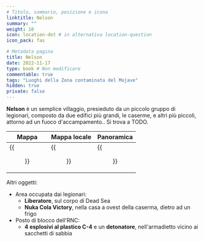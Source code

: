 ```yaml
---
# Titolo, sommario, posizione e icona
linktitle: Nelson
summary: ""
weight: 10
icon: location-dot # in alternativa location-question
icon_pack: fas

# Metadata pagina
title: Nelson
date: 2022-11-17
type: book # Non modificare
commentable: true
tags: "Luoghi della Zona contaminata del Mojave"
hidden: true
private: false
---
```


<div class="fnv">

**Nelson** è un semplice villaggio, presieduto da un piccolo gruppo di legionari, composto da due edifici più grandi, le caserme, e altri più piccoli, attorno ad un fuoco d'accampamento.. Si trova a TODO.

| Mappa | Mappa locale | Panoramica |
| ----- | ------------ | ---------- |
|   {{<figure src="fnv/Nelson_loc.webp">}}    |  {{<figure src="fnv/Nelson_map.webp">}}            |   {{<figure src="fnv/NelsonFNV.webp">}}         | 


Altri oggetti:
- Area occupata dai legionari:
	- **Liberatore**, sul corpo di Dead Sea
	- **Nuka Cola Victory**, nella casa a ovest della caserma, dietro ad un frigo
- Posto di blocco dell'RNC:
	- **4 esplosivi al plastico C-4** e un **detonatore**, nell'armadietto vicino ai sacchetti di sabbia

</div>

